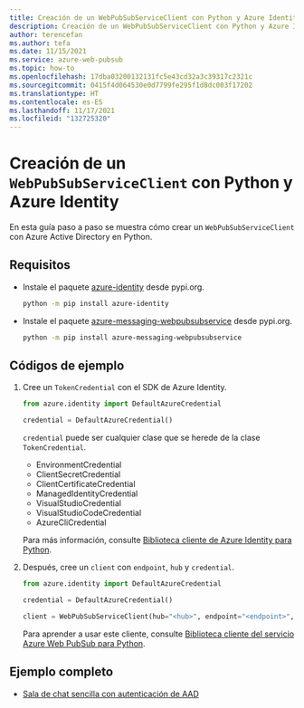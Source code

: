 ```yaml
---
title: Creación de un WebPubSubServiceClient con Python y Azure Identity
description: Creación de un WebPubSubServiceClient con Python y Azure Identity
author: terencefan
ms.author: tefa
ms.date: 11/15/2021
ms.service: azure-web-pubsub
ms.topic: how-to
ms.openlocfilehash: 17dba03200132131fc5e43cd32a3c39317c2321c
ms.sourcegitcommit: 0415f4d064530e0d7799fe295f1d8dc003f17202
ms.translationtype: HT
ms.contentlocale: es-ES
ms.lasthandoff: 11/17/2021
ms.locfileid: "132725320"
---
```

# <a name="how-to-create-a-webpubsubserviceclient-with-python-and-azure-identity"></a>Creación de un `WebPubSubServiceClient` con Python y Azure Identity

En esta guía paso a paso se muestra cómo crear un `WebPubSubServiceClient` con Azure Active Directory en Python.

## <a name="requirements"></a>Requisitos

- Instale el paquete [azure-identity](https://pypi.org/project/azure-identity/) desde pypi.org.

  ```bash
  python -m pip install azure-identity
  ```

- Instale el paquete [azure-messaging-webpubsubservice](https://pypi.org/project/azure-messaging-webpubsubservice/) desde pypi.org.

  ```bash
  python -m pip install azure-messaging-webpubsubservice
  ```

## <a name="sample-codes"></a>Códigos de ejemplo

1. Cree un `TokenCredential` con el SDK de Azure Identity.

    ```python
    from azure.identity import DefaultAzureCredential

    credential = DefaultAzureCredential()
    ```

    `credential` puede ser cualquier clase que se herede de la clase `TokenCredential`.

    - EnvironmentCredential
    - ClientSecretCredential
    - ClientCertificateCredential
    - ManagedIdentityCredential
    - VisualStudioCredential
    - VisualStudioCodeCredential
    - AzureCliCredential

    Para más información, consulte [Biblioteca cliente de Azure Identity para Python](/python/api/overview/azure/identity-readme).

2. Después, cree un `client` con `endpoint`, `hub` y `credential`. 

    ```python
    from azure.identity import DefaultAzureCredential

    credential = DefaultAzureCredential()

    client = WebPubSubServiceClient(hub="<hub>", endpoint="<endpoint>", credential=credential)
    ```

    Para aprender a usar este cliente, consulte [Biblioteca cliente del servicio Azure Web PubSub para Python](/python/api/overview/azure/messaging-webpubsubservice-readme).

## <a name="complete-sample"></a>Ejemplo completo

- [Sala de chat sencilla con autenticación de AAD](https://github.com/Azure/azure-webpubsub/tree/main/samples/python/chatapp-aad)